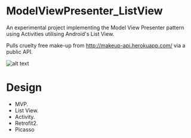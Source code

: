 # ModelViewPresenter_ListView

An experimental project implementing the Model View Presenter pattern using Activities utilising Android's List View. 

Pulls cruelty free make-up from http://makeup-api.herokuapp.com/ via a public API.

![alt text](http://oliverbcurtis.co.uk/images/ModelViewPresenter_ListView/MVP_ListView.png)

# Design
* MVP.
* List View.
* Activity.
* Retrofit2.
* Picasso
